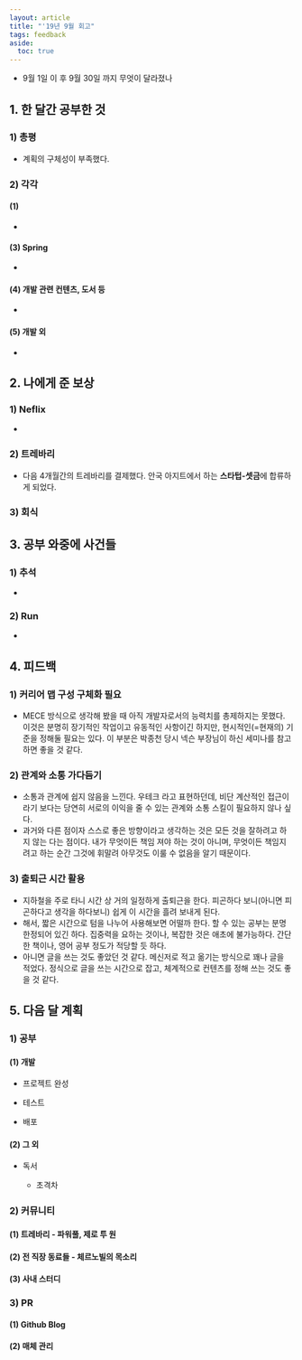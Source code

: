 ```yaml
---
layout: article
title: "'19년 9월 회고"
tags: feedback
aside:
  toc: true
---
```

- 9월 1일 이 후 9월 30일 까지 무엇이 달라졌나



## 1. 한 달간 공부한 것

### 1) 총평 

- 계획의 구체성이 부족했다.


### 2) 각각 

#### (1) 

- 

#### (3) Spring 

- 

#### (4) 개발 관련 컨텐츠, 도서 등 

- 

#### (5) 개발  외

- 




## 2. 나에게 준 보상

### 1) Neflix

- 


### 2) 트레바리

- 다음 4개월간의 트레바리를 결제했다. 안국 아지트에서 하는 **스타텁-셋금**에 합류하게 되었다. 

### 3) 회식



## 3. 공부 와중에 사건들

### 1) 추석

-  


### 2) Run

- 

  

## 4. 피드백

### 1) 커리어 맵 구성 구체화 필요

- MECE 방식으로 생각해 봤을 때 아직 개발자로서의 능력치를 총제하지는 못했다. 이것은 분명히 장기적인 작업이고 유동적인 사항이긴 하지만, 현시적인(=현재의) 기준을 정해둘 필요는 있다. 이 부분은 박종천 당시 넥슨 부장님이 하신 세미나를 참고하면 좋을 것 같다.

### 2) 관계와 소통 가다듬기

- 소통과 관계에 쉽지 않음을 느낀다. 우테크 라고 표현하던데, 비단 계산적인 접근이라기 보다는 당연히 서로의 이익을 줄 수 있는 관계와 소통 스킬이 필요하지 않나 싶다.
- 과거와 다른 점이자 스스로 좋은 방향이라고 생각하는 것은 모든 것을 잘하려고 하지 않는 다는 점이다. 내가 무엇이든 책임 져야 하는 것이 아니며, 무엇이든 책임지려고 하는 순간 그것에 휘말려 아무것도 이룰 수 없음을 알기 때문이다.

### 3) 출퇴근 시간 활용

- 지하철을 주로 타니 시간 상 거의 일정하게 출퇴근을 한다. 피곤하다 보니(아니면 피곤하다고 생각을 하다보니) 쉽게 이 시간을 흘려 보내게 된다.
- 해서, 짧은 시간으로 텀을 나누어 사용해보면 어떨까 한다. 할 수 있는 공부는 분명 한정되어 있긴 하다. 집중력을 요하는 것이나, 복잡한 것은 애초에 불가능하다. 간단한 책이나, 영어 공부 정도가 적당할 듯 하다.
- 아니면 글을 쓰는 것도 좋았던 것 같다. 메신저로 적고 옮기는 방식으로 꽤나 글을 적었다. 정식으로 글을 쓰는 시간으로 잡고, 체계적으로 컨텐츠를 정해 쓰는 것도 좋을 것 같다.



## 5. 다음 달 계획

### 1) 공부

#### (1) 개발 

- 프로젝트 완성

- 테스트

- 배포

  

#### (2) 그 외 

- 독서

  - 초격차

    


### 2) 커뮤니티

#### (1) 트레바리 - 파워풀, 제로 투 원

#### (2) 전 직장 동료들 - 체르노빌의 목소리

#### (3) 사내 스터디



### 3) PR 

#### (1) Github Blog

#### (2) 매체 관리
